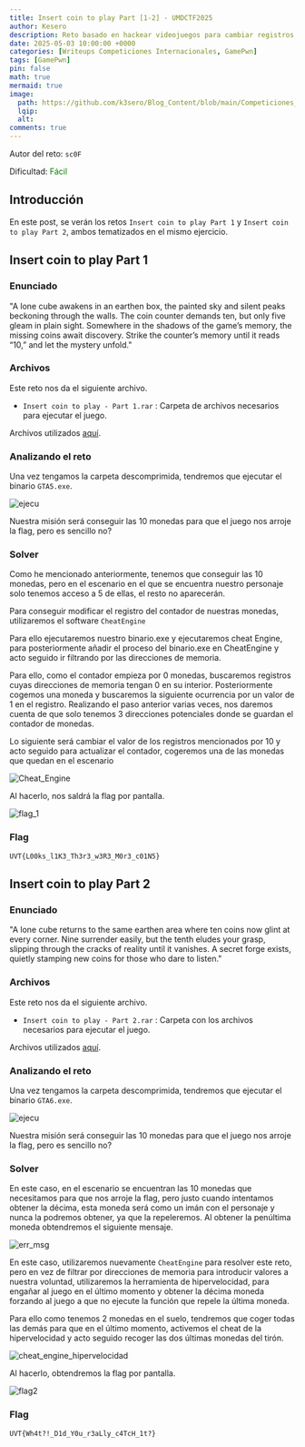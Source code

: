 ```yaml
---
title: Insert coin to play Part [1-2] - UMDCTF2025
author: Kesero
description: Reto basado en hackear videojuegos para cambiar registros a nuestra voluntad
date: 2025-05-03 10:00:00 +0000
categories: [Writeups Competiciones Internacionales, GamePwn]
tags: [GamePwn]
pin: false
math: true
mermaid: true
image:
  path: https://github.com/k3sero/Blog_Content/blob/main/Competiciones_Internacionales_Writeups/2025/UniVsThreatsCTF2025/GamePwn/Insert%20coin%20to%20play/prompt.png?raw=true
  lqip: 
  alt: 
comments: true
---
```


Autor del reto: `sc0F`

Dificultad: <font color=green>Fácil</font>

## Introducción

En este post, se verán los retos `Insert coin to play Part 1` y `Insert coin to play Part 2`, ambos tematizados en el mismo ejercicio.

## Insert coin to play Part 1 

### Enunciado

"A lone cube awakens in an earthen box, the painted sky and silent peaks beckoning through the walls. The coin counter demands ten, but only five gleam in plain sight. Somewhere in the shadows of the game’s memory, the missing coins await discovery. Strike the counter’s memory until it reads “10,” and let the mystery unfold."

### Archivos

Este reto nos da el siguiente archivo.

- `Insert coin to play - Part 1.rar` : Carpeta de archivos necesarios para ejecutar el juego.

Archivos utilizados [aquí](https://github.com/k3sero/Blog_Content/blob/main/Competiciones_Internacionales_Writeups/2025/UniVsThreatsCTF2025/GamePwn/Insert%20coin%20to%20play/prompt.png?raw=true).

### Analizando el reto

Una vez tengamos la carpeta descomprimida, tendremos que ejecutar el binario `GTA5.exe`.

![ejecu](https://github.com/k3sero/Blog_Content/blob/main/Competiciones_Internacionales_Writeups/2025/UniVsThreatsCTF2025/GamePwn/Insert%20coin%20to%20play/Insert%20coin%20to%20play%20-%20Part%201/img/ejecu.png?raw=true)

Nuestra misión será conseguir las 10 monedas para que el juego nos arroje la flag, pero es sencillo no?

### Solver

Como he mencionado anteriormente, tenemos que conseguir las 10 monedas, pero en el escenario en el que se encuentra nuestro personaje solo tenemos acceso a 5 de ellas, el resto no aparecerán.

Para conseguir modificar el registro del contador de nuestras monedas, utilizaremos el software `CheatEngine`

Para ello ejecutaremos nuestro binario.exe y ejecutaremos cheat Engine, para posteriormente añadir el proceso del binario.exe en CheatEngine y acto seguido ir filtrando por las direcciones de memoria.

Para ello, como el contador empieza por 0 monedas, buscaremos registros cuyas direcciones de memoria tengan 0 en su interior. Posteriormente cogemos una moneda y buscaremos la siguiente ocurrencia por un valor de 1 en el registro. Realizando el paso anterior varias veces, nos daremos cuenta de que solo tenemos 3 direcciones potenciales donde se guardan el contador de monedas.

Lo siguiente será cambiar el valor de los registros mencionados por 10 y acto seguido para actualizar el contador, cogeremos una de las monedas que quedan en el escenario

![Cheat_Engine](https://github.com/k3sero/Blog_Content/blob/main/Competiciones_Internacionales_Writeups/2025/UniVsThreatsCTF2025/GamePwn/Insert%20coin%20to%20play/Insert%20coin%20to%20play%20-%20Part%201/img/cheat.png?raw=true)

Al hacerlo, nos saldrá la flag por pantalla.

![flag_1](https://github.com/k3sero/Blog_Content/blob/main/Competiciones_Internacionales_Writeups/2025/UniVsThreatsCTF2025/GamePwn/Insert%20coin%20to%20play/Insert%20coin%20to%20play%20-%20Part%201/img/flag.png?raw=true)

### Flag
`UVT{L00ks_l1K3_Th3r3_w3R3_M0r3_c01N5}`


## Insert coin to play Part 2

### Enunciado

"A lone cube returns to the same earthen area where ten coins now glint at every corner. Nine surrender easily, but the tenth eludes your grasp, slipping through the cracks of reality until it vanishes. A secret forge exists, quietly stamping new coins for those who dare to listen."

### Archivos

Este reto nos da el siguiente archivo.

- `Insert coin to play - Part 2.rar` : Carpeta con los archivos necesarios para ejecutar el juego.

Archivos utilizados [aquí](https://github.com/k3sero/Blog_Content/blob/main/Competiciones_Internacionales_Writeups/2025/UniVsThreatsCTF2025/GamePwn/Insert%20coin%20to%20play/prompt.png?raw=true).

### Analizando el reto

Una vez tengamos la carpeta descomprimida, tendremos que ejecutar el binario `GTA6.exe`.

![ejecu](https://github.com/k3sero/Blog_Content/blob/main/Competiciones_Internacionales_Writeups/2025/UniVsThreatsCTF2025/GamePwn/Insert%20coin%20to%20play/Insert%20coin%20to%20play%20-%20Part%201/img/ejecu.png?raw=true)

Nuestra misión será conseguir las 10 monedas para que el juego nos arroje la flag, pero es sencillo no?

### Solver

En este caso, en el escenario se encuentran las 10 monedas que necesitamos para que nos arroje la flag, pero justo cuando intentamos obtener la décima, esta moneda será como un imán con el personaje y nunca la podremos obtener, ya que la repeleremos. Al obtener la penúltima moneda obtendremos el siguiente mensaje.

![err_msg](https://github.com/k3sero/Blog_Content/blob/main/Competiciones_Internacionales_Writeups/2025/UniVsThreatsCTF2025/GamePwn/Insert%20coin%20to%20play/Insert%20coin%20to%20play%20-%20Part%202/img/err_msg.png?raw=true)

En este caso, utilizaremos nuevamente `CheatEngine` para resolver este reto, pero en vez de filtrar por direcciones de memoria para introducir valores a nuestra voluntad, utilizaremos la herramienta de hipervelocidad, para engañar al juego en el último momento y obtener la décima moneda forzando al juego a que no ejecute la función que repele la última moneda.

Para ello como tenemos 2 monedas en el suelo, tendremos que coger todas las demás para que en el último momento, activemos el cheat de la hipervelocidad y acto seguido recoger las dos últimas monedas del tirón.

![cheat_engine_hipervelocidad](https://github.com/k3sero/Blog_Content/blob/main/Competiciones_Internacionales_Writeups/2025/UniVsThreatsCTF2025/GamePwn/Insert%20coin%20to%20play/Insert%20coin%20to%20play%20-%20Part%202/img/paint2.png?raw=true)

Al hacerlo, obtendremos la flag por pantalla.

![flag2](https://github.com/k3sero/Blog_Content/blob/main/Competiciones_Internacionales_Writeups/2025/UniVsThreatsCTF2025/GamePwn/Insert%20coin%20to%20play/Insert%20coin%20to%20play%20-%20Part%202/img/flag2.png?raw=true)

### Flag

`UVT{Wh4t?!_D1d_Y0u_r3aLly_c4TcH_1t?}`